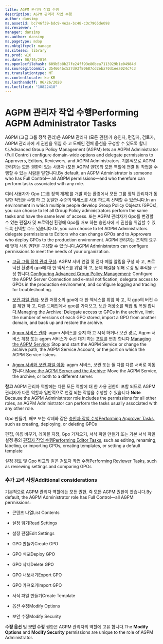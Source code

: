 ```yaml
---
title: AGPM 관리자 작업 수행
description: AGPM 관리자 작업 수행
author: dansimp
ms.assetid: bc746f39-bdc9-4e2a-bc48-c3c7905de098
ms.reviewer: ''
manager: dansimp
ms.author: dansimp
ms.pagetype: mdop
ms.mktglfcycl: manage
ms.sitesec: library
ms.prod: w10
ms.date: 06/16/2016
ms.openlocfilehash: 609b5b8b27fe24ff93e86bea7113929b1e04984d
ms.sourcegitcommit: 354664bc527d93f80687cd2eba70d1eea024c7c3
ms.translationtype: MT
ms.contentlocale: ko-KR
ms.lasthandoff: 06/26/2020
ms.locfileid: "10822418"
---
```

# <span data-ttu-id="48d10-103">AGPM 관리자 작업 수행</span><span class="sxs-lookup"><span data-stu-id="48d10-103">Performing AGPM Administrator Tasks</span></span>


<span data-ttu-id="48d10-104">AGPM (고급 그룹 정책 관리)은 AGPM 관리자 (모든 권한)가 승인자, 편집자, 검토자, AGPM 관리자에 게 권한을 위임 하 고 도메인 전체 옵션을 구성할 수 있도록 합니다.</span><span class="sxs-lookup"><span data-stu-id="48d10-104">Advanced Group Policy Management (AGPM) lets an AGPM Administrator (Full Control) configure domain-wide options and delegate permissions to Approvers, Editors, Reviewers, and AGPM Administrators.</span></span> <span data-ttu-id="48d10-105">기본적으로 AGPM 관리자는 모든 권한이 있는 사용자 (모든 AGPM 권한)와 모든 역할에 연결 된 작업을 수행할 수 있는 사람을 말합니다.</span><span class="sxs-lookup"><span data-stu-id="48d10-105">By default, an AGPM Administrator is someone who has Full Control— all AGPM permissions—and who therefore can perform tasks associated with any role.</span></span>

<span data-ttu-id="48d10-106">여러 사용자가 Gpo (그룹 정책 개체)를 개발 하는 환경에서 모든 그룹 정책 관리자가 동일한 작업을 수행 하 고 동일한 수준의 액세스를 사용 하도록 선택할 수 있습니다.</span><span class="sxs-lookup"><span data-stu-id="48d10-106">In an environment in which multiple people develop Group Policy Objects (GPOs), you can choose to let all Group Policy administrators perform the same tasks and have the same level of access.</span></span> <span data-ttu-id="48d10-107">또는 AGPM 관리자가 Gpo를 변경할 수 있는 편집자 및 프로덕션 환경에 Gpo를 배포 하는 승인자에 게 권한을 위임할 수 있도록 선택할 수도 있습니다.</span><span class="sxs-lookup"><span data-stu-id="48d10-107">Or, you can choose to let AGPM Administrators delegate permissions to Editors who can change GPOs and to Approvers who deploy GPOs to the production environment.</span></span> <span data-ttu-id="48d10-108">AGPM 관리자는 조직의 요구에 맞게 사용 권한을 구성할 수 있습니다.</span><span class="sxs-lookup"><span data-stu-id="48d10-108">AGPM Administrators can configure permissions to meet the needs of your organization.</span></span>

-   <span data-ttu-id="48d10-109">[고급 그룹 정책 관리 구성](configuring-advanced-group-policy-management-agpm40.md): AGPM 서버 연결 및 전자 메일 알림을 구성 하 고, 프로덕션 환경의 gpo에 대 한 액세스를 위임 하 고, 문제 해결을 위해 로깅 및 추적을 구성 합니다.</span><span class="sxs-lookup"><span data-stu-id="48d10-109">[Configuring Advanced Group Policy Management](configuring-advanced-group-policy-management-agpm40.md): Configure the AGPM Server Connection and e-mail notification, delegate access to GPOs in the production environment, and configure logging and tracing for troubleshooting.</span></span>

-   <span data-ttu-id="48d10-110">[보관 파일 관리](managing-the-archive-agpm40.md): 보관 저장소의 gpo에 대 한 액세스를 위임 하 고, 각 gpo의 버전 수를 제한 하 고, 다른 도메인에서 gpo를 가져오고, 보관 저장소를 백업 및 복원 합니다.</span><span class="sxs-lookup"><span data-stu-id="48d10-110">[Managing the Archive](managing-the-archive-agpm40.md): Delegate access to GPOs in the archive, limit the number of versions of each GPO stored, import a GPO from another domain, and back up and restore the archive.</span></span>

-   <span data-ttu-id="48d10-111">[Agpm 서비스 관리](managing-the-agpm-service-agpm40.md): agpm 서비스를 중지 하 고 시작 하거나 보관 경로, Agpm 서비스 계정 또는 agpm 서비스가 수신 대기 하는 포트를 변경 합니다.</span><span class="sxs-lookup"><span data-stu-id="48d10-111">[Managing the AGPM Service](managing-the-agpm-service-agpm40.md): Stop and start the AGPM Service or change the archive path, the AGPM Service Account, or the port on which the AGPM Service listens.</span></span>

-   <span data-ttu-id="48d10-112">[Agpm 서버와 보관 파일 이동](move-the-agpm-server-and-the-archive-agpm40.md): agpm 서비스, 보관 또는 둘 다를 다른 서버로 이동 합니다.</span><span class="sxs-lookup"><span data-stu-id="48d10-112">[Move the AGPM Server and the Archive](move-the-agpm-server-and-the-archive-agpm40.md): Move the AGPM Service, the archive, or both to a different server.</span></span>

<span data-ttu-id="48d10-113">**참고**  AGPM 관리자 역할에는 다른 모든 역할에 대 한 사용 권한이 포함 되므로 AGPM 관리자가 다른 역할과 일반적으로 연결 되는 작업을 수행할 수 있습니다.</span><span class="sxs-lookup"><span data-stu-id="48d10-113">**Note** Because the AGPM Administrator role includes the permissions for all other roles, an AGPM Administrator can perform the tasks usually associated with any other role.</span></span>

<span data-ttu-id="48d10-114">Gpo 만들기, 배포 또는 삭제와 같은 [승인자 작업 수행](performing-approver-tasks-agpm40.md)</span><span class="sxs-lookup"><span data-stu-id="48d10-114">[Performing Approver Tasks](performing-approver-tasks-agpm40.md), such as creating, deploying, or deleting GPOs</span></span>

<span data-ttu-id="48d10-115">편집, 이름 바꾸기, 레이블 지정, Gpo 가져오기, 서식 파일 만들기 또는 기본 서식 파일 설정 등의 [편집자 작업 수행](performing-editor-tasks-agpm40.md)</span><span class="sxs-lookup"><span data-stu-id="48d10-115">[Performing Editor Tasks](performing-editor-tasks-agpm40.md), such as editing, renaming, labeling, or importing GPOs, creating templates, or setting a default template</span></span>

<span data-ttu-id="48d10-116">설정 검토 및 Gpo 비교와 같은 [검토자 작업 수행](performing-reviewer-tasks-agpm40.md)</span><span class="sxs-lookup"><span data-stu-id="48d10-116">[Performing Reviewer Tasks](performing-reviewer-tasks-agpm40.md), such as reviewing settings and comparing GPOs</span></span>

 

### <span data-ttu-id="48d10-117">추가 고려 사항</span><span class="sxs-lookup"><span data-stu-id="48d10-117">Additional considerations</span></span>

<span data-ttu-id="48d10-118">기본적으로 AGPM 관리자 역할에는 모든 권한, 즉 모든 AGPM 권한이 있습니다.</span><span class="sxs-lookup"><span data-stu-id="48d10-118">By default, the AGPM Administrator role has Full Control—all AGPM permissions:</span></span>

-   <span data-ttu-id="48d10-119">콘텐츠 나열</span><span class="sxs-lookup"><span data-stu-id="48d10-119">List Contents</span></span>

-   <span data-ttu-id="48d10-120">설정 읽기</span><span class="sxs-lookup"><span data-stu-id="48d10-120">Read Settings</span></span>

-   <span data-ttu-id="48d10-121">설정 편집</span><span class="sxs-lookup"><span data-stu-id="48d10-121">Edit Settings</span></span>

-   <span data-ttu-id="48d10-122">GPO 만들기</span><span class="sxs-lookup"><span data-stu-id="48d10-122">Create GPO</span></span>

-   <span data-ttu-id="48d10-123">GPO 배포</span><span class="sxs-lookup"><span data-stu-id="48d10-123">Deploy GPO</span></span>

-   <span data-ttu-id="48d10-124">GPO 삭제</span><span class="sxs-lookup"><span data-stu-id="48d10-124">Delete GPO</span></span>

-   <span data-ttu-id="48d10-125">GPO 내보내기</span><span class="sxs-lookup"><span data-stu-id="48d10-125">Export GPO</span></span>

-   <span data-ttu-id="48d10-126">GPO 가져오기</span><span class="sxs-lookup"><span data-stu-id="48d10-126">Import GPO</span></span>

-   <span data-ttu-id="48d10-127">서식 파일 만들기</span><span class="sxs-lookup"><span data-stu-id="48d10-127">Create Template</span></span>

-   <span data-ttu-id="48d10-128">옵션 수정</span><span class="sxs-lookup"><span data-stu-id="48d10-128">Modify Options</span></span>

-   <span data-ttu-id="48d10-129">보안 수정</span><span class="sxs-lookup"><span data-stu-id="48d10-129">Modify Security</span></span>

<span data-ttu-id="48d10-130">**수정 옵션** 및 **보안 수정** 권한은 AGPM 관리자의 역할에 고유 합니다.</span><span class="sxs-lookup"><span data-stu-id="48d10-130">The **Modify Options** and **Modify Security** permissions are unique to the role of AGPM Administrator.</span></span>

 

 





